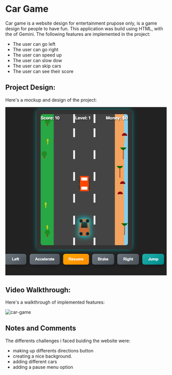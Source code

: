 # Car Game

Car game is a website design for entertainment prupose only, is a game design for people to have fun. 
This application was build using HTML, with the of Gemini.
The following features are implemented in the project:

- The user can go left
- The user can go right
- The user can  speed up
- The user can slow dow
- The user can skip cars
- The user can see their score
  

## Project Design:

Here's a mockup and design of the project:

![car-game](./cargame.png)

## Video Walkthrough:

Here's a walkthrough of implemented features:

![car-game](./cargamewalkthrough.gif)
## Notes and Comments
The differents challenges i faced buiding the website were: 
- making up differents directions button
- creating a nice background.
- adding different cars
- adding a pause menu option


